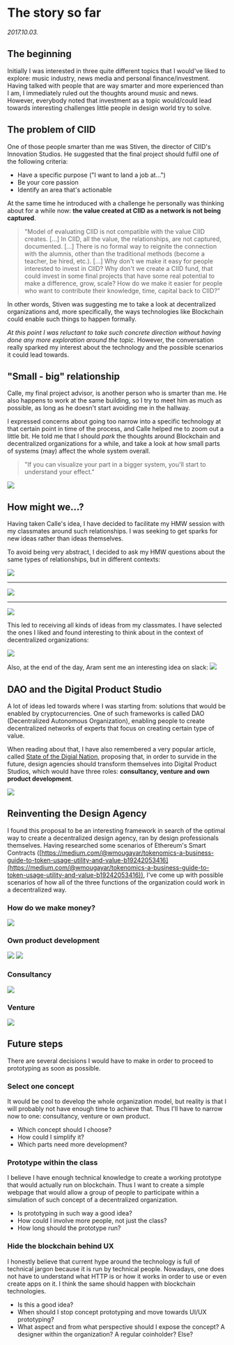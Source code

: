 # The story so far

*2017.10.03.*

## The beginning
Initially I was interested in three quite different topics that I would've liked to explore: music industry, news media and personal finance/investment. Having talked with people that are way smarter and more experienced than I am, I immediately ruled out the thoughts around music and news. However, everybody noted that investment as a topic would/could lead towards interesting challenges little people in design world try to solve.

## The problem of CIID
One of those people smarter than me was Stiven, the director of CIID's Innovation Studios. He suggested that the final project should fulfil one of the following criteria:

- Have a specific purpose ("I want to land a job at...")
- Be your core passion
- Identify an area that's actionable

At the same time he introduced with a challenge he personally was thinking about for a while now: **the value created at CIID as a network is not being captured**.

>"Model of evaluating CIID is not compatible with the value CIID creates. [...] In CIID, all the value, the relationships, are not captured, documented. [...] There is no formal way to reignite the connection with the alumnis, other than the traditional methods (become a teacher, be hired, etc.). [...] Why don't we make it easy for people interested to invest in CIID? Why don't we create a CIID fund, that could invest in some final projects that have some real potential to make a difference, grow, scale? How do we make it easier for people who want to contribute their knowledge, time, capital back to CIID?"

In other words, Stiven was suggesting me to take a look at decentralized organizations and, more specifically, the ways technologies like Blockchain could enable such things to happen formally.

*At this point I was reluctant to take such concrete direction without having done any more exploration around the topic.* However, the conversation really sparked my interest about the technology and the possible scenarios it could lead towards.

## "Small - big" relationship
Calle, my final project advisor, is another person who is smarter than me. He also happens to work at the same building, so I try to meet him as much as possible, as long as he doesn't start avoiding me in the hallway.

I expressed concerns about going too narrow into a specific technology at that certain point in time of the process, and Calle helped me to zoom out a little bit. He told me that I should *park* the thoughts around Blockchain and decentralized organizations for a while, and take a look at how small parts of systems (may) affect the whole system overall.

> "If you can visualize your part in a bigger system, you'll start to understand your effect."

![](https://i.imgur.com/PX4Vqqe.jpg)

## How might we...?
Having taken Calle's idea, I have decided to facilitate my HMW session with my classmates around such relationships. I was seeking to get sparks for new ideas rather than ideas themselves. 

To avoid being very abstract, I decided to ask my HMW questions about the same types of relationships, but in different contexts:


![](https://i.imgur.com/cPbgrE0.png)

---

![](https://i.imgur.com/UtaNJ5A.png)

---

![](https://i.imgur.com/oR0V7aU.png)



This led to receiving all kinds of ideas from my classmates. I have selected the ones I liked and found interesting to think about in the context of decentralized organizations:

![](https://i.imgur.com/bwFt3Y6.jpg)

Also, at the end of the day, Aram sent me an interesting idea on slack:
![](https://i.imgur.com/hfCxCUw.png)

## DAO and the Digital Product Studio
A lot of ideas led towards where I was starting from: solutions that would be enabled by cryptocurrencies. One of such frameworks is called DAO (Decentralized Autonomous Organization), enabling people to create decentralized networks of experts that focus on creating certain type of value. 

When reading about that, I have also remembered a very popular article, called [State of the Digial Nation](https://blog.marvelapp.com/state-of-the-digital-nation-2016/#the-digital-product-studio), proposing that, in order to survide in the future, design agencies should transform themselves into Digital Product Studios, which would have three roles: **consultancy, venture and own product development**.

![](https://i.imgur.com/RhT7NaJ.jpg)

## Reinventing the Design Agency

I found this proposal to be an interesting framework in search of the optimal way to create a decentralized design agency, ran by design professionals themselves. Having researched some scenarios of Ethereum's Smart Contracts ([https://medium.com/@wmougayar/tokenomics-a-business-guide-to-token-usage-utility-and-value-b19242053416](https://medium.com/@wmougayar/tokenomics-a-business-guide-to-token-usage-utility-and-value-b19242053416)), I've come up with possible scenarios of how all of the three functions of the organization could work in a decentralized way.

### How do we make money?
![](https://i.imgur.com/M2ihKbS.jpg)

### Own product development
![](https://i.imgur.com/sNNBNTU.jpg)
![](https://i.imgur.com/A3GupFQ.jpg)

### Consultancy
![](https://i.imgur.com/KGDtAAK.jpg)

### Venture
![](https://i.imgur.com/9XkJ2qE.jpg)

## Future steps

There are several decisions I would have to make in order to proceed to prototyping as soon as possible.

### Select one concept
It would be cool to develop the whole organization model, but reality is that I will probably not have enough time to achieve that. Thus I'll have to narrow now to one: consultancy, venture or own product.

- Which concept should I choose?
- How could I simplify it?
- Which parts need more development?

### Prototype within the class
I believe I have enough technical knowledge to create a working prototype that would actually run on blockchain. Thus I want to create a simple webpage that would allow a group of people to participate within a simulation of such concept of a decentralized organization.

- Is prototyping in such way a good idea?
- How could I involve more people, not just the class?
- How long should the prototype run?

### Hide the blockchain behind UX
I honestly believe that current hype around the technology is full of technical jargon because it is run by technical people. Nowadays, one does not have to understand what HTTP is or how it works in order to use or even create apps on it. I think the same should happen with blockchain technologies.

- Is this a good idea?
- When should I stop concept prototyping and move towards UI/UX prototyping?
- What aspect and from what perspective should I expose the concept? A designer within the organization? A regular coinholder? Else?